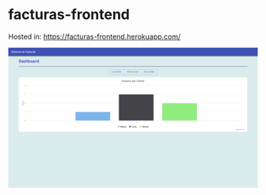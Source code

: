 # facturas-frontend

Hosted in: https://facturas-frontend.herokuapp.com/

<img src="./Preview.png" alt="Preview" />

